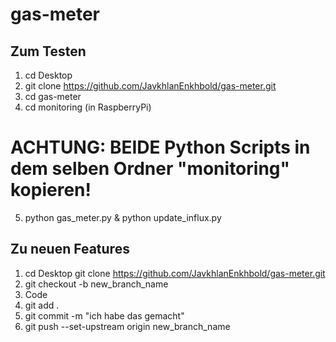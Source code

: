 # gas-meter

## Zum Testen
1. cd Desktop 
2. git clone https://github.com/JavkhlanEnkhbold/gas-meter.git
3. cd gas-meter 
4. cd monitoring (in RaspberryPi)
# ACHTUNG: BEIDE Python Scripts in dem selben Ordner "monitoring" kopieren!
5. python gas_meter.py & python update_influx.py



## Zu neuen Features
1. cd Desktop git clone https://github.com/JavkhlanEnkhbold/gas-meter.git
2. git checkout -b new_branch_name
3. Code
4. git add .
5. git commit -m "ich habe das gemacht"
6. git push --set-upstream origin new_branch_name

